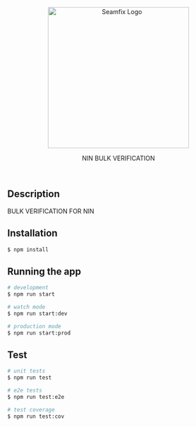 <p align="center">
  <a href="http://seamfix.com/" target="blank"><img src="https://seamfix.com/wp-content/uploads/2020/10/seamfix-logo-dark.svg" width="320" alt="Seamfix Logo" /></a>
</p>

<p align="center">NIN BULK VERIFICATION</p>
<br/>

## Description

BULK VERIFICATION FOR NIN

## Installation

```bash
$ npm install
```

## Running the app

```bash
# development
$ npm run start

# watch mode
$ npm run start:dev

# production mode
$ npm run start:prod
```

## Test

```bash
# unit tests
$ npm run test

# e2e tests
$ npm run test:e2e

# test coverage
$ npm run test:cov
```
